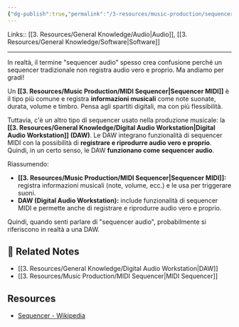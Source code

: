 ```yaml
---
{"dg-publish":true,"permalink":"/3-resources/music-production/sequencer/"}
---
```


Links:: [[3. Resources/General Knowledge/Audio\|Audio]], [[3. Resources/General Knowledge/Software\|Software]]

---
In realtà, il termine "sequencer audio" spesso crea confusione perché un sequencer tradizionale non registra audio vero e proprio. Ma andiamo per gradi!

Un **[[3. Resources/Music Production/MIDI Sequencer\|Sequencer MIDI]]** è il tipo più comune e registra **informazioni musicali** come note suonate, durata, volume e timbro. Pensa agli spartiti digitali, ma con più flessibilità.

Tuttavia, c'è un altro tipo di sequencer usato nella produzione musicale: la **[[3. Resources/General Knowledge/Digital Audio Workstation\|Digital Audio Workstation]] (DAW)**. Le DAW integrano funzionalità di sequencer MIDI con la possibilità di **registrare e riprodurre audio vero e proprio**. Quindi, in un certo senso, le DAW **funzionano come sequencer audio**.

Riassumendo:

- **[[3. Resources/Music Production/MIDI Sequencer\|Sequencer MIDI]]:** registra informazioni musicali (note, volume, ecc.) e le usa per triggerare suoni.
- **DAW (Digital Audio Workstation):** include funzionalità di sequencer MIDI e permette anche di registrare e riprodurre audio vero e proprio.

Quindi, quando senti parlare di "sequencer audio", probabilmente si riferiscono in realtà a una DAW.




## 🔗 Related Notes

- [[3. Resources/General Knowledge/Digital Audio Workstation\|DAW]]
- [[3. Resources/Music Production/MIDI Sequencer\|MIDI Sequencer]]


## Resources

- [Sequencer - Wikipedia](https://it.wikipedia.org/wiki/Sequencer)